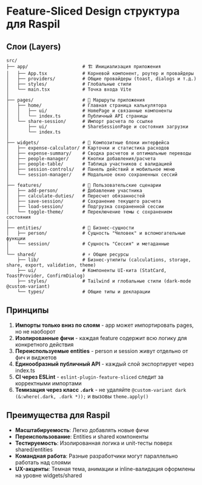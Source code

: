 # Feature-Sliced Design структура для Raspil

## Слои (Layers)

```
src/
├── app/                    # 🏗 Инициализация приложения
│   ├── App.tsx             # Корневой компонент, роутер и провайдеры
│   ├── providers/          # Общие провайдеры (toast, dialogs и т.д.)
│   ├── styles/             # Глобальные стили
│   └── main.tsx            # Точка входа Vite
│
├── pages/                  # 📄 Маршруты приложения
│   ├── home/               # Главная страница калькулятора
│   │   ├── ui/             # HomePage и связанные компоненты
│   │   └── index.ts        # Публичный API страницы
│   └── share-session/      # Импорт расчета по ссылке
│       ├── ui/             # ShareSessionPage и состояния загрузки
│       └── index.ts
│
├── widgets/                # 🧩 Композитные блоки интерфейса
│   ├── expense-calculator/ # Карточки и статистика расходов
│   ├── expense-summary/    # Сводка расчетов и оптимальные переводы
│   ├── people-manager/     # Кнопки добавления/расчета
│   ├── people-table/       # Таблица участников с валидацией
│   ├── session-controls/   # Панель действий и мобильное меню
│   └── session-manager/    # Модальное окно сохраненных сессий
│
├── features/               # 🚀 Пользовательские сценарии
│   ├── add-person/         # Добавление участника
│   ├── calculate-duties/   # Пересчет обязанностей
│   ├── save-session/       # Сохранение текущего расчета
│   ├── load-session/       # Подгрузка сохраненной сессии
│   └── toggle-theme/       # Переключение темы с сохранением состояния
│
├── entities/               # 🎯 Бизнес-сущности
│   ├── person/             # Сущность "Человек" и вспомогательные функции
│   └── session/            # Сущность "Сессия" и метаданные
│
└── shared/                 # ⚡ Общие ресурсы
    ├── lib/                # Бизнес-утилиты (calculations, storage, share, export, validation, theme)
    ├── ui/                 # Компоненты UI-кита (StatCard, ToastProvider, ConfirmDialog)
    ├── styles/             # Tailwind и глобальные стили (dark-mode @custom-variant)
    └── types/              # Общие типы и декларации
```

## Принципы

1. **Импорты только вниз по слоям** - app может импортировать pages, но не наоборот
2. **Изолированные фичи** - каждая feature содержит всю логику для конкретного действия
3. **Переиспользуемые entities** - person и session живут отдельно от фич и виджетов
4. **Единообразный публичный API** - каждый слой экспортирует через index.ts
5. **CI через ESLint** - `eslint-plugin-feature-sliced` следит за корректными импортами
6. **Темизация через класс `.dark`** - не удаляйте `@custom-variant dark (&:where(.dark, .dark *));` и вызовы `theme.apply()`

## Преимущества для Raspil

-   **Масштабируемость**: Легко добавлять новые фичи
-   **Переиспользование**: Entities и shared компоненты
-   **Тестируемость**: Изолированная логика и unit-тесты поверх shared/entities
-   **Командная работа**: Разные разработчики могут параллельно работать над слоями
-   **UX-акценты**: Темная тема, анимации и inline-валидация оформлены на уровне widgets/shared
